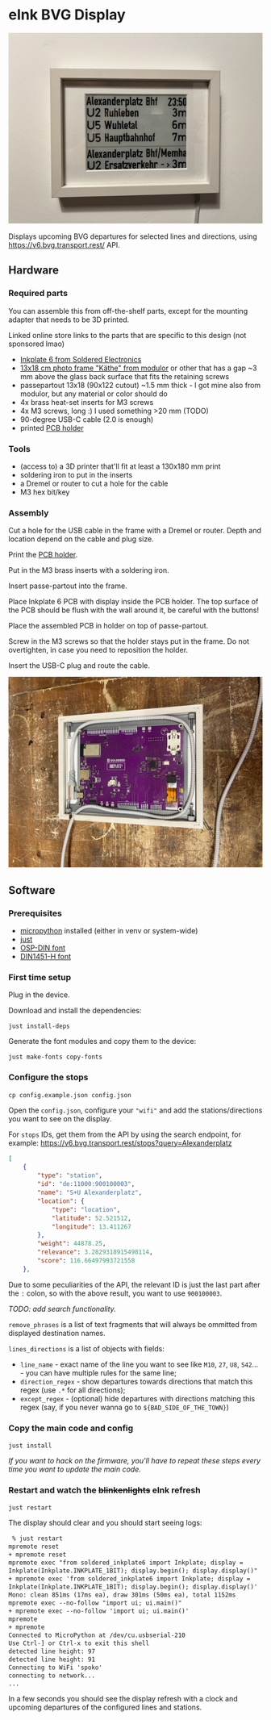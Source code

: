 # eInk BVG Display

![eInk display inside a photo frame displaying U2 and U5 departures from Alexanderplatz](hardware/front.jpeg)

Displays upcoming BVG departures for selected lines and directions,
using https://v6.bvg.transport.rest/ API.

## Hardware

### Required parts

You can assemble this from off-the-shelf parts, except for the mounting adapter
that needs to be 3D printed. 

Linked online store links to the parts that are specific to this design (not sponsored lmao)

- [Inkplate 6 from Soldered Electronics](https://soldered.com/product/soldered-inkplate-6-6-e-paper-board/)
- [13x18 cm photo frame "Käthe" from modulor](https://www.modulor.de/en/kathe-interchangeable-picture-frame-wood-13-x-18-cm-basswood-white-st.html) 
or other that has a gap ~3 mm above the glass back surface that fits the retaining screws 
- passepartout 13x18 (90x122 cutout) ~1.5 mm thick - I got mine also from modulor, but any material or color should do
- 4x brass heat-set inserts for M3 screws 
- 4x M3 screws, long :) I used something >20 mm (TODO)
- 90-degree USB-C cable (2.0 is enough)
- printed [PCB holder](hardware/Inkplate%206%20PCB%20Holder%20130x180%20mm%20Photo%20Frame%20v1.stl)

### Tools

- (access to) a 3D printer that'll fit at least a 130x180 mm print
- soldering iron to put in the inserts
- a Dremel or router to cut a hole for the cable
- M3 hex bit/key

### Assembly

Cut a hole for the USB cable in the frame with a Dremel or router.
Depth and location depend on the cable and plug size.

Print the [PCB holder](hardware/Inkplate%206%20PCB%20Holder%20130x180%20mm%20Photo%20Frame%20v1.stl).

Put in the M3 brass inserts with a soldering iron.

Insert passe-partout into the frame.

Place Inkplate 6 PCB with display inside the PCB holder. 
The top surface of the PCB should be flush with the wall around it,
be careful with the buttons!

Place the assembled PCB in holder on top of passe-partout.

Screw in the M3 screws so that the holder stays put in the frame. 
Do not overtighten, in case you need to reposition the holder.

Insert the USB-C plug and route the cable.

![assembled device from the back](hardware/assembled_back.jpeg)

## Software

### Prerequisites
- [micropython](https://micropython.org/) installed (either in venv or system-wide)
- [just](https://just.systems)
- [OSP-DIN font](http://osp.kitchen/foundry/osp-din/)
- [DIN1451-H font](http://www.peter-wiegel.de/Din1451-H.html)

### First time setup

Plug in the device. 

Download and install the dependencies:
```
just install-deps
```

Generate the font modules and copy them to the device:

```
just make-fonts copy-fonts
```

### Configure the stops 

```
cp config.example.json config.json
```

Open the `config.json`, configure your `"wifi"` and add the stations/directions 
you want to see on the display.

For `stops` IDs, get them from the API by using the search endpoint, for example:
https://v6.bvg.transport.rest/stops?query=Alexanderplatz

```json
[
	{
		"type": "station",
		"id": "de:11000:900100003",
		"name": "S+U Alexanderplatz",
		"location": {
			"type": "location",
			"latitude": 52.521512,
			"longitude": 13.411267
		},
		"weight": 44878.25,
		"relevance": 3.2829318915498114,
		"score": 116.66497993721558
	},
```

Due to some peculiarities of the API, the relevant ID is just the last part
after the `:` colon, so with the above result, you want to use `900100003`. 

_TODO: add search functionality._

`remove_phrases` is a list of text fragments that will always be ommitted 
from displayed destination names. 

`lines_directions` is a list of objects with fields:
- `line_name` - exact name of the line you want to see like `M10`, `27`, `U8`, `S42`... - you can have multiple rules for the same line;
- `direction_regex` - show departures towards directions that match this regex (use `.*` for all directions);
- `except_regex` - (optional) hide departures with directions matching this regex (say, if you never wanna go to `${BAD_SIDE_OF_THE_TOWN}`)

### Copy the main code and config

```
just install
```

_If you want to hack on the firmware, you'll have to repeat 
these steps every time you want to update the main code._

### Restart and watch the ~~blinkenlights~~ eInk refresh

```
just restart
```

The display should clear and you should start seeing logs:
```
 % just restart
mpremote reset
+ mpremote reset
mpremote exec "from soldered_inkplate6 import Inkplate; display = Inkplate(Inkplate.INKPLATE_1BIT); display.begin(); display.display()"
+ mpremote exec 'from soldered_inkplate6 import Inkplate; display = Inkplate(Inkplate.INKPLATE_1BIT); display.begin(); display.display()'
Mono: clean 851ms (17ms ea), draw 301ms (50ms ea), total 1152ms
mpremote exec --no-follow "import ui; ui.main()"
+ mpremote exec --no-follow 'import ui; ui.main()'
mpremote
+ mpremote
Connected to MicroPython at /dev/cu.usbserial-210
Use Ctrl-] or Ctrl-x to exit this shell
detected line height: 97
detected line height: 91
Connecting to WiFi 'spoko'
connecting to network...
...
```

In a few seconds you should see the display refresh with a clock 
and upcoming departures of the configured lines and stations.